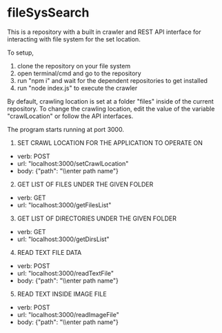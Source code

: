 # fileSysSearch

This is a repository with a built in crawler and REST API interface for interacting with file system for the set location.

To setup, 
1. clone the repository on your file system
2. open terminal/cmd and go to the repository
3. run "npm i" and wait for the dependent repositories to get installed
4. run "node index.js" to execute the crawler


By default,
crawling location is set at a folder "files" inside of the current repository.
To change the crawling location, edit the value of the variable "crawlLocation" or follow the API interfaces.

The program starts running at port 3000.

1. SET CRAWL LOCATION FOR THE APPLICATION TO OPERATE ON
- verb: POST 
- url: "localhost:3000/setCrawlLocation"
- body: {"path": "\\\enter path name"}

2. GET LIST OF FILES UNDER THE GIVEN FOLDER
- verb: GET
- url: "localhost:3000/getFilesList"

3. GET LIST OF DIRECTORIES UNDER THE GIVEN FOLDER
- verb: GET
- url: "localhost:3000/getDirsList"

4. READ TEXT FILE DATA
- verb: POST
- url: "localhost:3000/readTextFile"
- body: {"path": "\\\enter path name"}

5. READ TEXT INSIDE IMAGE FILE
- verb: POST
- url: "localhost:3000/readImageFile"
- body: {"path": "\\\enter path name"}
